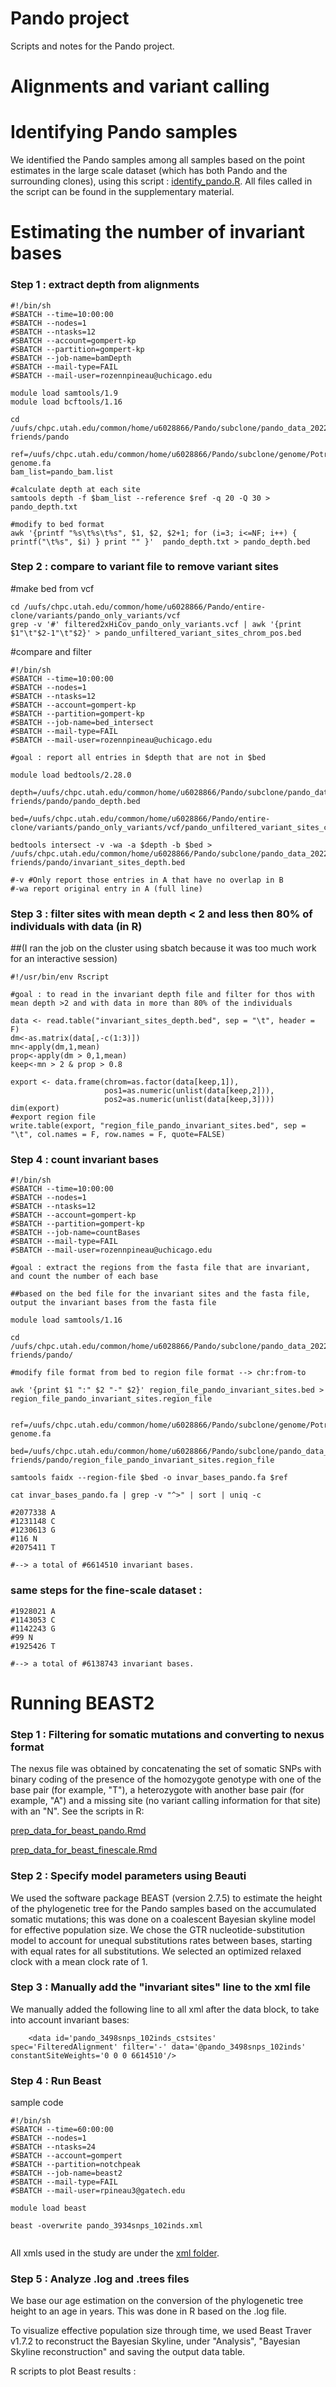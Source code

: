 # Pando project
Scripts and notes for the Pando project. 

#  Alignments and variant calling

#  Identifying Pando samples

We identified the Pando samples among all samples based on the point estimates in the large scale dataset (which has both Pando and the surrounding clones), using this script : [identify_pando.R](https://github.com/rozenn-pineau/pando/blob/main/identify_pando.R). All files called in the script can be found in the supplementary material. 


#  Estimating the number of invariant bases

### Step 1 : extract depth from alignments
```
#!/bin/sh
#SBATCH --time=10:00:00
#SBATCH --nodes=1
#SBATCH --ntasks=12
#SBATCH --account=gompert-kp
#SBATCH --partition=gompert-kp
#SBATCH --job-name=bamDepth
#SBATCH --mail-type=FAIL
#SBATCH --mail-user=rozennpineau@uchicago.edu

module load samtools/1.9
module load bcftools/1.16

cd /uufs/chpc.utah.edu/common/home/u6028866/Pando/subclone/pando_data_2022/all_bams/pando-friends/pando

ref=/uufs/chpc.utah.edu/common/home/u6028866/Pando/subclone/genome/Potrs01-genome.fa
bam_list=pando_bam.list

#calculate depth at each site
samtools depth -f $bam_list --reference $ref -q 20 -Q 30 > pando_depth.txt

#modify to bed format
awk '{printf "%s\t%s\t%s", $1, $2, $2+1; for (i=3; i<=NF; i++) { printf("\t%s", $i) } print "" }'  pando_depth.txt > pando_depth.bed
```

### Step 2 : compare to variant file to remove variant sites 

#make bed from vcf
```
cd /uufs/chpc.utah.edu/common/home/u6028866/Pando/entire-clone/variants/pando_only_variants/vcf
grep -v '#' filtered2xHiCov_pando_only_variants.vcf | awk '{print $1"\t"$2-1"\t"$2}' > pando_unfiltered_variant_sites_chrom_pos.bed
```

#compare and filter
```
#!/bin/sh
#SBATCH --time=10:00:00
#SBATCH --nodes=1
#SBATCH --ntasks=12
#SBATCH --account=gompert-kp
#SBATCH --partition=gompert-kp
#SBATCH --job-name=bed_intersect
#SBATCH --mail-type=FAIL
#SBATCH --mail-user=rozennpineau@uchicago.edu

#goal : report all entries in $depth that are not in $bed

module load bedtools/2.28.0

depth=/uufs/chpc.utah.edu/common/home/u6028866/Pando/subclone/pando_data_2022/all_bams/pando-friends/pando/pando_depth.bed

bed=/uufs/chpc.utah.edu/common/home/u6028866/Pando/entire-clone/variants/pando_only_variants/vcf/pando_unfiltered_variant_sites_chrom_pos.bed

bedtools intersect -v -wa -a $depth -b $bed > /uufs/chpc.utah.edu/common/home/u6028866/Pando/subclone/pando_data_2022/all_bams/pando-friends/pando/invariant_sites_depth.bed

#-v #Only report those entries in A that have no overlap in B
#-wa report original entry in A (full line)
```

### Step 3 : filter sites with mean depth < 2 and less then 80% of individuals with data (in R)
##(I ran the job on the cluster using sbatch because it was too much work for an interactive session)
```
#!/usr/bin/env Rscript
  
#goal : to read in the invariant depth file and filter for thos with mean depth >2 and with data in more than 80% of the individuals

data <- read.table("invariant_sites_depth.bed", sep = "\t", header = F)
dm<-as.matrix(data[,-c(1:3)])
mn<-apply(dm,1,mean)
prop<-apply(dm > 0,1,mean)
keep<-mn > 2 & prop > 0.8

export <- data.frame(chrom=as.factor(data[keep,1]),
                     pos1=as.numeric(unlist(data[keep,2])),
                     pos2=as.numeric(unlist(data[keep,3])))
dim(export)
#export region file
write.table(export, "region_file_pando_invariant_sites.bed", sep = "\t", col.names = F, row.names = F, quote=FALSE)
```

### Step 4 : count invariant bases 

```
#!/bin/sh
#SBATCH --time=10:00:00
#SBATCH --nodes=1
#SBATCH --ntasks=12
#SBATCH --account=gompert-kp
#SBATCH --partition=gompert-kp
#SBATCH --job-name=countBases
#SBATCH --mail-type=FAIL
#SBATCH --mail-user=rozennpineau@uchicago.edu

#goal : extract the regions from the fasta file that are invariant, and count the number of each base

##based on the bed file for the invariant sites and the fasta file, output the invariant bases from the fasta file

module load samtools/1.16

cd /uufs/chpc.utah.edu/common/home/u6028866/Pando/subclone/pando_data_2022/all_bams/pando-friends/pando/

#modify file format from bed to region file format --> chr:from-to 

awk '{print $1 ":" $2 "-" $2}' region_file_pando_invariant_sites.bed > region_file_pando_invariant_sites.region_file


ref=/uufs/chpc.utah.edu/common/home/u6028866/Pando/subclone/genome/Potrs01-genome.fa

bed=/uufs/chpc.utah.edu/common/home/u6028866/Pando/subclone/pando_data_2022/all_bams/pando-friends/pando/region_file_pando_invariant_sites.region_file

samtools faidx --region-file $bed -o invar_bases_pando.fa $ref

cat invar_bases_pando.fa | grep -v "^>" | sort | uniq -c
```
```
#2077338 A
#1231148 C
#1230613 G
#116 N
#2075411 T

#--> a total of #6614510 invariant bases. 
```
### same steps for the fine-scale dataset :
```
#1928021 A
#1143053 C
#1142243 G
#99 N
#1925426 T

#--> a total of #6138743 invariant bases. 
```

#  Running BEAST2 

### Step 1 : Filtering for somatic mutations and converting to nexus format 

The nexus file was obtained by concatenating the set of somatic SNPs with binary coding of the presence of the homozygote genotype with one of the base pair (for example, "T"), a heterozygote with another base pair (for example, "A") and a missing site (no variant calling information for that site) with an "N".
See the scripts in R: 

[prep_data_for_beast_pando.Rmd](https://github.com/rozenn-pineau/pando/blob/main/prep_data_for_beast_pando.Rmd)


[prep_data_for_beast_finescale.Rmd](https://github.com/rozenn-pineau/pando/blob/main/prep_data_for_beast_finescale.Rmd)

### Step 2 : Specify model parameters using Beauti

We used the software package BEAST (version 2.7.5) to estimate the height of the phylogenetic tree for the Pando samples based on the accumulated somatic mutations; this was done on a coalescent Bayesian skyline model for effective population size. We chose the GTR nucleotide-substitution model to account for unequal substitutions rates between bases, starting with equal rates for all substitutions. We selected an optimized relaxed clock with a mean clock rate of 1. 

### Step 3 : Manually add the "invariant sites" line to the xml file

We manually added the following line to all xml after the data block, to take into account invariant bases:

```
    <data id='pando_3498snps_102inds_cstsites' spec='FilteredAlignment' filter='-' data='@pando_3498snps_102inds' constantSiteWeights='0 0 0 6614510'/>
```

### Step 4 : Run Beast 

sample code

```
#!/bin/sh 
#SBATCH --time=60:00:00
#SBATCH --nodes=1
#SBATCH --ntasks=24
#SBATCH --account=gompert
#SBATCH --partition=notchpeak
#SBATCH --job-name=beast2
#SBATCH --mail-type=FAIL
#SBATCH --mail-user=rpineau3@gatech.edu

module load beast

beast -overwrite pando_3934snps_102inds.xml


```
All xmls used in the study are under the [xml folder](https://github.com/rozenn-pineau/pando/tree/main/xml). 


### Step 5 : Analyze .log and .trees files
We base our age estimation on the conversion of the phylogenetic tree height to an age in years. This was done in R based on the .log file. 

To visualize effective population size through time, we used Beast Traver v1.7.2 to reconstruct the Bayesian Skyline, under "Analysis", "Bayesian Skyline reconstruction" and saving the output data table. 


R scripts to plot Beast results : 






